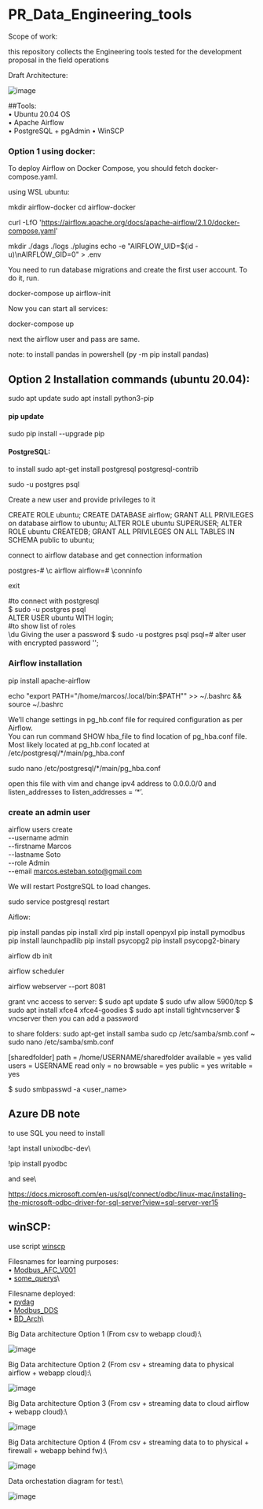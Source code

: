 # PR_Data_Engineering_tools


Scope of work:

this repository collects the Engineering tools tested for the development proposal in the field operations

Draft Architecture:

![image](https://user-images.githubusercontent.com/31476977/119668857-e9b90080-be0d-11eb-889f-773e306c353f.png)


##Tools:\
•	Ubuntu 20.04 OS\
•	Apache Airflow\
•	PostgreSQL + pgAdmin
• WinSCP

### Option 1 using docker:

To deploy Airflow on Docker Compose, you should fetch docker-compose.yaml.

using WSL ubuntu:

mkdir airflow-docker
cd airflow-docker

curl -LfO 'https://airflow.apache.org/docs/apache-airflow/2.1.0/docker-compose.yaml'

mkdir ./dags ./logs ./plugins
echo -e "AIRFLOW_UID=$(id -u)\nAIRFLOW_GID=0" > .env

You need to run database migrations and create the first user account. To do it, run.

docker-compose up airflow-init

Now you can start all services:

docker-compose up

next the airflow user and pass are same.

note:
to install pandas in powershell (py -m pip install pandas)

## Option 2 Installation commands (ubuntu 20.04):

sudo apt update
sudo apt install python3-pip

#### pip update
sudo pip install --upgrade pip

#### PostgreSQL:

to install
sudo apt-get install postgresql postgresql-contrib

sudo -u postgres psql

Create a new user and provide privileges to it

CREATE ROLE ubuntu;
CREATE DATABASE airflow;
GRANT ALL PRIVILEGES on database airflow to ubuntu;
ALTER ROLE ubuntu SUPERUSER;
ALTER ROLE ubuntu CREATEDB;
GRANT ALL PRIVILEGES ON ALL TABLES IN SCHEMA public to ubuntu;

connect to airflow database and get connection information

postgres-# \c airflow
airflow=# \conninfo

exit 

#to connect with postgresql\
$ sudo -u postgres psql\
ALTER USER ubuntu WITH login;\
#to show list of roles\
\du
Giving the user a password
$ sudo -u postgres psql
psql=# alter user <username> with encrypted password '<password>';

### Airflow installation
pip install apache-airflow

echo "export PATH=\"/home/marcos/.local/bin:\$PATH\"" >> ~/.bashrc && source ~/.bashrc


We’ll change settings in pg_hb.conf file for required configuration as per Airflow.\
You can run command SHOW hba_file to find location of pg_hba.conf file.
Most likely located at pg_hb.conf located at /etc/postgresql/*/main/pg_hba.conf

sudo nano /etc/postgresql/*/main/pg_hba.conf

open this file with vim and change ipv4 address to 0.0.0.0/0 and listen_addresses to listen_addresses = ‘*’.

### create an admin user
airflow users create \
    --username admin \
    --firstname Marcos \
    --lastname Soto \
    --role Admin \
    --email marcos.esteban.soto@gmail.com

We will restart PostgreSQL to load changes.

sudo service postgresql restart

Aiflow:

pip install pandas
pip install xlrd
pip install openpyxl
pip install pymodbus
pip install launchpadlib
pip install psycopg2
pip install psycopg2-binary

airflow db init 

airflow scheduler

airflow webserver --port 8081

grant vnc access to server:
$ sudo apt update
$ sudo ufw allow 5900/tcp
$ sudo apt install xfce4 xfce4-goodies
$ sudo apt install tightvncserver
$ vncserver
then you can add a password

to share folders:
sudo apt-get install samba
sudo cp /etc/samba/smb.conf ~
sudo nano /etc/samba/smb.conf

[sharedfolder]
path = /home/USERNAME/sharedfolder
available = yes
valid users = USERNAME
read only = no
browsable = yes
public = yes
writable = yes

$ sudo smbpasswd -a <user_name>

## Azure DB note
   to use SQL you need to install
    
!apt install unixodbc-dev\
    
!pip install pyodbc
    
and see\

https://docs.microsoft.com/en-us/sql/connect/odbc/linux-mac/installing-the-microsoft-odbc-driver-for-sql-server?view=sql-server-ver15
    

## winSCP:
use script [winscp](winscp.bat)



Filesnames for learning purposes:\
•	[Modbus_AFC_V001](Modbus_AFC_V001.ipynb)\
• [some_querys](some_querys)\

Filesname deployed:\
•	[pydag](pydag.py)\
•	[Modbus_DDS](Modbus_DDS.xlsx)\
•	[BD_Arch](BD_Arch.vsdx)\


Big Data architecture Option 1 (From csv to webapp cloud):\

![image](https://user-images.githubusercontent.com/31476977/124121106-df140b80-da4a-11eb-9552-1712f797d5e0.png)
    
Big Data architecture Option 2 (From csv + streaming data to physical airflow  + webapp cloud):\
   
![image](https://user-images.githubusercontent.com/31476977/124121256-0ff44080-da4b-11eb-8e71-f3900b962c95.png)
    
Big Data architecture Option 3 (From csv + streaming data to cloud airflow  + webapp cloud):\
    
![image](https://user-images.githubusercontent.com/31476977/124121518-5d70ad80-da4b-11eb-933e-d93d38c3f30d.png)

Big Data architecture Option 4 (From csv + streaming data to to physical + firewall + webapp behind fw):\
    
![image](https://user-images.githubusercontent.com/31476977/124122227-3d8db980-da4c-11eb-8379-70c9ebf59c3c.png)


Data orchestation diagram for test:\
    
![image](https://user-images.githubusercontent.com/31476977/124125713-526c4c00-da50-11eb-9cb1-1a36bb25b4cf.png)




